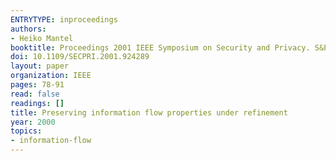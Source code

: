 ```yaml
---
ENTRYTYPE: inproceedings
authors:
- Heiko Mantel
booktitle: Proceedings 2001 IEEE Symposium on Security and Privacy. S&P 2001
doi: 10.1109/SECPRI.2001.924289
layout: paper
organization: IEEE
pages: 78-91
read: false
readings: []
title: Preserving information flow properties under refinement
year: 2000
topics:
- information-flow
---
```

